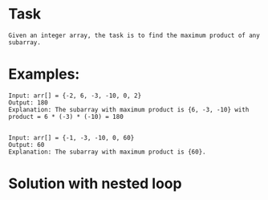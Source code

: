 # Task

    Given an integer array, the task is to find the maximum product of any subarray.

# Examples:

    Input: arr[] = {-2, 6, -3, -10, 0, 2}
    Output: 180
    Explanation: The subarray with maximum product is {6, -3, -10} with product = 6 * (-3) * (-10) = 180


    Input: arr[] = {-1, -3, -10, 0, 60}
    Output: 60
    Explanation: The subarray with maximum product is {60}.

# Solution with nested loop
